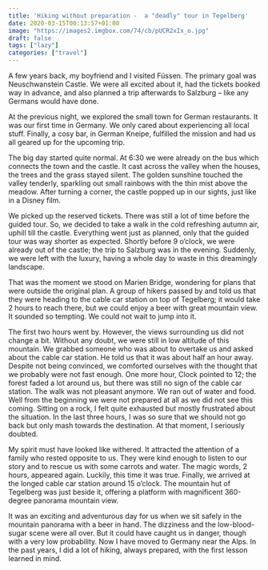 ```yaml
---
title: 'Hiking without preparation -  a "deadly" tour in Tegelberg'
date: 2020-03-15T00:13:57+01:00
image: "https://images2.imgbox.com/74/cb/pUCR2xIx_o.jpg"
draft: false
tags: ["lazy"]
categories: ["travel"]
---
```



A few years back, my boyfriend and I visited Füssen. The primary goal was Neuschwanstein Castle. We were all excited about it, had the tickets booked way in advance, and also planned a trip afterwards to Salzburg – like any Germans would have done. 

At the previous night, we explored the small town for German restaurants. It was our first time in Germany. We only cared about experiencing all local stuff. Finally, a cosy bar, in German Kneipe, fulfilled the mission and had us all geared up for the upcoming trip. 

The big day started quite normal. At 6:30 we were already on the bus which connects the town and the castle. It cast across the valley when the houses, the trees and the grass stayed silent. The golden sunshine touched the valley tenderly, sparkling out small rainbows with the thin mist above the meadow. After turning a corner, the castle popped up in our sights, just like in a Disney film.

We picked up the reserved tickets. There was still a lot of time before the guided tour. So, we decided to take a walk in the cold refreshing autumn air, uphill till the castle. Everything went just as planned, only that the guided tour was way shorter as expected. Shortly before 9 o’clock, we were already out of the castle; the trip to Salzburg was in the evening. Suddenly, we were left with the luxury, having a whole day to waste in this dreamingly landscape. 

That was the moment we stood on Marien Bridge, wondering for plans that were outside the original plan. A group of hikers passed by and told us that they were heading to the cable car station on top of Tegelberg; it would take 2 hours to reach there, but we could enjoy a beer with great mountain view. It sounded so tempting. We could not wait to jump into it. 

The first two hours went by. However, the views surrounding us did not change a bit. Without any doubt, we were still in low altitude of this mountain. We grabbed someone who was about to overtake us and asked about the cable car station. He told us that it was about half an hour away. Despite not being convinced, we comforted ourselves with the thought that we probably were not fast enough. One more hour, Clock pointed to 12; the forest faded a lot around us, but there was still no sign of the cable car station. The walk was not pleasant anymore. We ran out of water and food. Well from the beginning we were not prepared at all as we did not see this coming. Sitting on a rock, I felt quite exhausted but mostly frustrated about the situation. In the last three hours, I was so sure that we should not go back but only mash towards the destination. At that moment, I seriously doubted. 

My spirit must have looked like withered. It attracted the attention of a family who rested opposite to us. They were kind enough to listen to our story and to rescue us with some carrots and water. The magic words, 2 hours, appeared again. Luckily, this time it was true. Finally, we arrived at the longed cable car station around 15 o’clock. The mountain hut of Tegelberg was just beside it, offering a platform with magnificent 360-degree panorama mountain view.

It was an exciting and adventurous day for us when we sit safely in the mountain panorama with a beer in hand. The dizziness and the low-blood-sugar scene were all over. But it could have caught us in danger, though with a very low probability. Now I have moved to Germany near the Alps. In the past years, I did a lot of hiking, always prepared, with the first lesson learned in mind.

